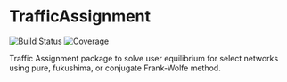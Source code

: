# TrafficAssignment

[![Build Status](https://github.com/anmol1104/TrafficAssignment.jl/workflows/CI/badge.svg)](https://github.com/anmol1104/TrafficAssignment.jl/actions)
[![Coverage](https://codecov.io/gh/anmol1104/TrafficAssignment.jl/branch/master/graph/badge.svg)](https://codecov.io/gh/anmol1104/TrafficAssignment.jl)

Traffic Assignment package to solve user equilibrium for select networks using pure, fukushima, or conjugate Frank-Wolfe method.